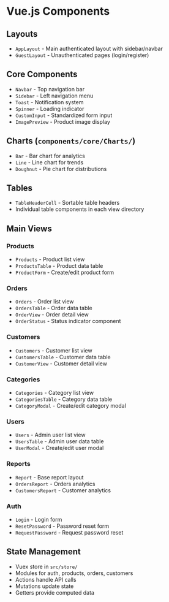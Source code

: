 # Vue.js Components

## Layouts
- `AppLayout` - Main authenticated layout with sidebar/navbar
- `GuestLayout` - Unauthenticated pages (login/register)

## Core Components
- `Navbar` - Top navigation bar
- `Sidebar` - Left navigation menu
- `Toast` - Notification system
- `Spinner` - Loading indicator
- `CustomInput` - Standardized form input
- `ImagePreview` - Product image display

## Charts (`components/core/Charts/`)
- `Bar` - Bar chart for analytics
- `Line` - Line chart for trends  
- `Doughnut` - Pie chart for distributions

## Tables
- `TableHeaderCell` - Sortable table headers
- Individual table components in each view directory

## Main Views

### Products
- `Products` - Product list view
- `ProductsTable` - Product data table
- `ProductForm` - Create/edit product form

### Orders
- `Orders` - Order list view
- `OrdersTable` - Order data table
- `OrderView` - Order detail view
- `OrderStatus` - Status indicator component

### Customers
- `Customers` - Customer list view
- `CustomersTable` - Customer data table
- `CustomerView` - Customer detail view

### Categories
- `Categories` - Category list view
- `CategoriesTable` - Category data table
- `CategoryModal` - Create/edit category modal

### Users
- `Users` - Admin user list view
- `UsersTable` - Admin user data table
- `UserModal` - Create/edit user modal

### Reports
- `Report` - Base report layout
- `OrdersReport` - Orders analytics
- `CustomersReport` - Customer analytics

### Auth
- `Login` - Login form
- `ResetPassword` - Password reset form
- `RequestPassword` - Request password reset

## State Management
- Vuex store in `src/store/`
- Modules for auth, products, orders, customers
- Actions handle API calls
- Mutations update state
- Getters provide computed data